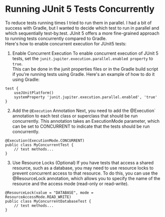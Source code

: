 # Running JUnit 5 Tests Concurrently

To reduce tests running times I tried to run them in parallel. I had a bit of success with Gradle, but I wanted to decide which test to run in parallel and which sequentially test-by.test. JUnit 5 offers a more fine-grained approach to running tests concurrently compared to Gradle.  
Here's how to enable concurrent execution for JUnit5 tests:

1. Enable Concurrent Execution
To enable concurrent execution of JUnit 5 tests, set the `junit.jupiter.execution.parallel.enabled property` to `true`.  
This can be done in the junit properties files or in the Gradle build script if you're running tests using Gradle. Here's an example of how to do it using Gradle:

```
test {
    useJUnitPlatform()
    systemProperty 'junit.jupiter.execution.parallel.enabled', 'true'
}
```

2. Add the `@Execution` Annotation
Next, you need to add the @Execution` annotation to each test class or superclass that should be run concurrently. This annotation takes an ExecutionMode parameter, which can be set to CONCURRENT to indicate that the tests should be run concurrently.

```
@Execution(ExecutionMode.CONCURRENT)
public class MyConcurrentTest {
    // test methods...
}
```

3. Use Resource Locks (Optional)
If you have tests that access a shared resource, such as a database, you may need to use resource locks to prevent concurrent access to that resource. To do this, you can use the @ResourceLock annotation, which allows you to specify the name of the resource and the access mode (read-only or read-write).

```
@ResourceLock(value = "DATABASE", mode = ResourceAccessMode.READ_WRITE)
public class MyConcurrentDatabaseTest {
    // test methods...
}
```